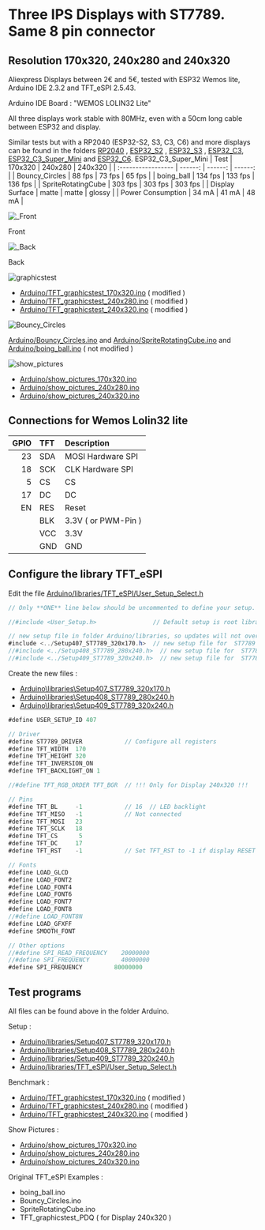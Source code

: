 # Three IPS Displays with ST7789. Same 8 pin connector
## Resolution 170x320, 240x280 and 240x320 

Aliexpress Displays between 2€ and 5€, tested with  ESP32 Wemos lite, Arduino IDE 2.3.2 and TFT_eSPI 2.5.43.

Arduino IDE Board : "WEMOS LOLIN32 Lite"

All three displays work stable with 80MHz, even with a 50cm long cable between ESP32 and display. 

Similar tests but with a RP2040 (ESP32-S2, S3, C3, C6) and more displays can be found in the folders [RP2040](RP2040/README.md) , [ESP32_S2](ESP32_S2) , [ESP32_S3](ESP32_S3) , [ESP32_C3](ESP32_C3/README.md), [ESP32_C3_Super_Mini](ESP32_C3_Super_Mini) and [ESP32_C6](ESP32_C3/README.md).
ESP32_C3_Super_Mini
| Test               | 170x320 | 240x280 | 240x320 |
| :----------------- | ------: | ------: | ------: |
| Bouncy_Circles     |  88 fps |  73 fps |  65 fps |
| boing_ball         | 134 fps | 133 fps | 136 fps |
| SpriteRotatingCube | 303 fps | 303 fps | 303 fps |
| Display Surface    |   matte |   matte |  glossy |
| Power Consumption  |  34 mA  |  41 mA  |  48 mA  |

![_Front](pictures/_Front.jpg)

Front

![_Back](pictures/_Back.jpg)

Back

![graphicstest](pictures/graphicstest.png)

- [Arduino/TFT_graphicstest_170x320.ino](Arduino/TFT_graphicstest_170x320/TFT_graphicstest_170x320.ino) ( modified )
- [Arduino/TFT_graphicstest_240x280.ino](Arduino/TFT_graphicstest_240x280/TFT_graphicstest_240x280.ino) ( modified )
- [Arduino/TFT_graphicstest_240x320.ino](Arduino/TFT_graphicstest_240x320/TFT_graphicstest_240x320.ino) ( modified )

![Bouncy_Circles](pictures/dma_tests.jpg)

[Arduino/Bouncy_Circles.ino](Arduino/Bouncy_Circles/Bouncy_Circles.ino) and [Arduino/SpriteRotatingCube.ino](Arduino/SpriteRotatingCube/SpriteRotatingCube.ino) and [Arduino/boing_ball.ino](Arduino/boing_ball/boing_ball.ino) ( not modified )

![show_pictures](pictures/show_pictures.jpg)

- [Arduino/show_pictures_170x320.ino](Arduino/show_pictures_170x320/show_pictures_170x320.ino)  
- [Arduino/show_pictures_240x280.ino](Arduino/show_pictures_240x280/show_pictures_240x280.ino)  
- [Arduino/show_pictures_240x320.ino](Arduino/show_pictures_240x320/show_pictures_240x320.ino)  


## Connections for Wemos Lolin32 lite 

| GPIO | TFT   | Description         |
| ---: | :---- | :------------------ |
| 23   | SDA   | MOSI Hardware SPI   |
| 18   | SCK   | CLK  Hardware SPI   |
|  5   | CS    | CS                  |
| 17   | DC    | DC                  |
| EN   | RES   | Reset               |
|      | BLK   | 3.3V ( or PWM-Pin ) |
|      | VCC   | 3.3V                |
|      | GND   | GND                 |

## Configure the library TFT_eSPI

Edit the file [Arduino/libraries/TFT_eSPI/User_Setup_Select.h](Arduino/libraries/TFT_eSPI/User_Setup_Select.h )

```java
// Only **ONE** line below should be uncommented to define your setup.

//#include <User_Setup.h>                // Default setup is root library folder

// new setup file in folder Arduino/libraries, so updates will not overwrite your setups.
#include <../Setup407_ST7789_320x170.h>  // new setup file for  ST7789 170x320 
//#include <../Setup408_ST7789_280x240.h>  // new setup file for  ST7789 240x280 
//#include <../Setup409_ST7789_320x240.h>  // new setup file for  ST7789 240x320 
```
Create the new files :
- [Arduino\libraries\Setup407_ST7789_320x170.h](Arduino/libraries/Setup407_ST7789_320x170.h)
- [Arduino\libraries\Setup408_ST7789_280x240.h](Arduino/libraries/Setup408_ST7789_280x240.h) 
- [Arduino\libraries\Setup409_ST7789_320x240.h](Arduino/libraries/Setup409_ST7789_320x240.h) 

```java
#define USER_SETUP_ID 407

// Driver
#define ST7789_DRIVER            // Configure all registers
#define TFT_WIDTH  170
#define TFT_HEIGHT 320
#define TFT_INVERSION_ON
#define TFT_BACKLIGHT_ON 1

//#define TFT_RGB_ORDER TFT_BGR  // !!! Only for Display 240x320 !!!

// Pins
#define TFT_BL     -1            // 16  // LED backlight
#define TFT_MISO   -1            // Not connected
#define TFT_MOSI   23
#define TFT_SCLK   18
#define TFT_CS      5 
#define TFT_DC     17
#define TFT_RST    -1            // Set TFT_RST to -1 if display RESET is connected to ESP32 board EN

// Fonts
#define LOAD_GLCD
#define LOAD_FONT2
#define LOAD_FONT4
#define LOAD_FONT6
#define LOAD_FONT7
#define LOAD_FONT8
//#define LOAD_FONT8N
#define LOAD_GFXFF
#define SMOOTH_FONT

// Other options
//#define SPI_READ_FREQUENCY    20000000
//#define SPI_FREQUENCY         40000000
#define SPI_FREQUENCY         80000000

```
## Test programs

All files can be found above in the folder Arduino.

Setup :
- [Arduino/libraries/Setup407_ST7789_320x170.h](Arduino/libraries/Setup407_ST7789_320x170.h)
- [Arduino/libraries/Setup408_ST7789_280x240.h](Arduino/libraries/Setup408_ST7789_280x240.h) 
- [Arduino/libraries/Setup409_ST7789_320x240.h](Arduino/libraries/Setup409_ST7789_320x240.h) 
- [Arduino/libraries/TFT_eSPI/User_Setup_Select.h](Arduino/libraries/TFT_eSPI/User_Setup_Select.h )

Benchmark :
- [Arduino/TFT_graphicstest_170x320.ino](Arduino/TFT_graphicstest_170x320/TFT_graphicstest_170x320.ino) ( modified )
- [Arduino/TFT_graphicstest_240x280.ino](Arduino/TFT_graphicstest_240x280/TFT_graphicstest_240x280.ino) ( modified )
- [Arduino/TFT_graphicstest_240x320.ino](Arduino/TFT_graphicstest_240x320/TFT_graphicstest_240x320.ino) ( modified )

Show Pictures :
- [Arduino/show_pictures_170x320.ino](Arduino/show_pictures_170x320/show_pictures_170x320.ino)  
- [Arduino/show_pictures_240x280.ino](Arduino/show_pictures_240x280/show_pictures_240x280.ino)  
- [Arduino/show_pictures_240x320.ino](Arduino/show_pictures_240x320/show_pictures_240x320.ino)  

Original TFT_eSPI Examples :
- boing_ball.ino
- Bouncy_Circles.ino
- SpriteRotatingCube.ino
- TFT_graphicstest_PDQ    ( for Display 240x320 )
 
